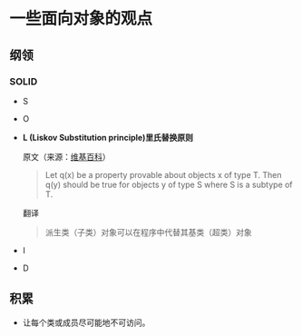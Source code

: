 一些面向对象的观点
===============

纲领
---

### SOLID
* S
* O
* **L (Liskov Substitution principle)里氏替换原则** 
  
  原文（来源：[维基百科](https://zh.wikipedia.org/wiki/%E9%87%8C%E6%B0%8F%E6%9B%BF%E6%8D%A2%E5%8E%9F%E5%88%99)）
  > Let q(x) be a property provable about objects x of type T. Then q(y) should be true for objects y of type S where S is a subtype of T.

  翻译
  >派生类（子类）对象可以在程序中代替其基类（超类）对象
* I
* D

积累
---
* 让每个类或成员尽可能地不可访问。